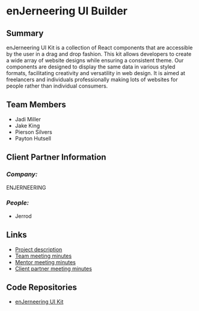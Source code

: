 # enJerneering UI Builder

## **Summary**

enJerneering UI Kit is a collection of React components that are accessible by the user in a drag and drop fashion. This kit allows developers to create a wide array of website designs while ensuring a consistent theme. Our components are designed to display the same data in various styled formats, facilitating creativity and versatility in web design.
It is aimed at freelancers and individuals professionally making lots of websites for people rather than individual consumers. 

## **Team Members**

- Jadi Miller
- Jake King
- Pierson Silvers
- Payton Hutsell

## **Client Partner Information**

### *Company:*
ENJERNEERING

### *People:*
- Jerrod

## **Links**

- [Project description](ProjectDescription.md)
- [Team meeting minutes](MeetingMinutes/Team)
- [Mentor meeting minutes](MeetingMinutes/Mentor)
- [Client partner meeting minutes](MeetingMinutes/ClientPartner)

## **Code Repositories**

- [enJerneering UI Kit](https://github.com/enJerneering/enJerneering-ui)


